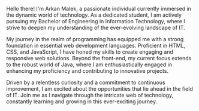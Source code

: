 Hello there! I'm Arkan Malek, a passionate individual currently immersed in the dynamic world of technology. As a dedicated student, I am actively pursuing my Bachelor of Engineering in Information Technology, where I strive to deepen my understanding of the ever-evolving landscape of IT.

My journey in the realm of programming has equipped me with a strong foundation in essential web development languages. Proficient in HTML, CSS, and JavaScript, I have honed my skills to create engaging and responsive web solutions. Beyond the front-end, my current focus extends to the robust world of Java, where I am enthusiastically engaged in enhancing my proficiency and contributing to innovative projects.

Driven by a relentless curiosity and a commitment to continuous improvement, I am excited about the opportunities that lie ahead in the field of IT. Join me as I navigate through the intricate web of technology, constantly learning and growing in this ever-exciting journey.





